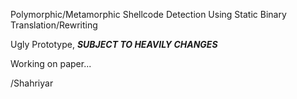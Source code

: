 Polymorphic/Metamorphic Shellcode Detection Using Static Binary Translation/Rewriting

Ugly Prototype, ***SUBJECT TO HEAVILY CHANGES***

Working on paper...

/Shahriyar
